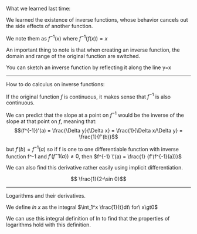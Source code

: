 What we learned last time:

We learned the existence of inverse functions, whose behavior cancels out the side effects of another function. 

We note them as $f^{-1}(x)$ where $f^{-1}(f(x)) = x$ 

An important thing to note is that when creating an inverse function, the domain and range of the original function are switched. 

You can sketch an inverse function by reflecting it along the line y=x

___

How to do calculus on inverse functions:

If the original function $f$ is continuous, it makes sense that $f^{-1}$ is also continuous. 

We can predict that the slope at a point on $f^{-1}$ would be the inverse of the slope at that point on $f$, meaning that: $$(f^{-1})'(a) = \frac{\Delta y}{\Delta x} =  \frac{1}{\Delta x/\Delta y} = \frac{1}{f'(b)}$$

but $f'(b) = f^{-1}(a)$ so if f is one to one differentiable function with inverse function f^-1 and $f'(f^-1(a)) \neq 0$, then $f^{-1} \'(a) = \frac{1} {f'(f^{-1}(a))}$  

We can also find this derivative rather easily using implicit differentiation.

$$
\frac{1}{2-\sin 0}$$
___

Logarithms and their derivatives.

We define $ln\ x$ as the integral $\int_1^x \frac{1}{t}dt\ for\ x\gt0$ 


We can use this integral definition of ln to find that the properties of logarithms hold with this definition. 
